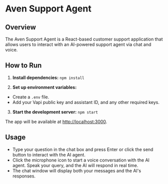 # Aven Support Agent

## Overview

The Aven Support Agent is a React-based customer support application that allows users to interact with an AI-powered support agent via chat and voice.

## How to Run

1. **Install dependencies:**
   ```npm install```

2. **Set up environment variables:**

- Create a `.env` file.
- Add your Vapi public key and assistant ID, and any other required keys.

3. **Start the development server:**
   ```npm start```

The app will be available at [http://localhost:3000](http://localhost:3000).

## Usage

- Type your question in the chat box and press Enter or click the send button to interact with the AI agent.
- Click the microphone icon to start a voice conversation with the AI agent. Speak your query, and the AI will respond in real time.
- The chat window will display both your messages and the AI's responses.
